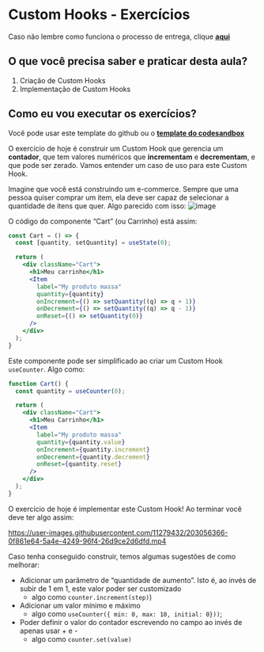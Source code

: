 # Custom Hooks - Exercícios

Caso não lembre como funciona o processo de entrega, clique [**aqui**](https://github.com/labenuexercicios/instrucoes-entrega)

## O que você precisa saber e praticar desta aula?
1. Criação de Custom Hooks
2. Implementação de Custom Hooks

## Como eu vou executar os exercícios?

Você pode usar este template do github ou o [**template do codesandbox**](https://codesandbox.io/s/custom-hooks-exercicio-389k5l)

O exercício de hoje é construir um Custom Hook que gerencia um **contador**, que tem valores numéricos que **incrementam** e **decrementam**, e que pode ser zerado. Vamos entender um caso de uso para este Custom Hook.

Imagine que você está construindo um e-commerce. Sempre que uma pessoa quiser comprar um item, ela deve ser capaz de selecionar a quantidade de itens que quer. Algo parecido com isso:
![image](https://user-images.githubusercontent.com/11279432/203055699-c31bbbdf-bd80-4c04-bacb-e79c1abc01eb.png)


O código do componente “Cart” (ou Carrinho) está assim:

```jsx
const Cart = () => {
  const [quantity, setQuantity] = useState(0);

  return (
    <div className="Cart">
      <h1>Meu carrinho</h1>
      <Item
        label="My produto massa"
        quantity={quantity}
        onIncrement={() => setQuantity((q) => q + 1)}
        onDecrement={() => setQuantity((q) => q - 1)}
        onReset={() => setQuantity(0)}
      />
    </div>
  );
}
```

Este componente pode ser simplificado ao criar um Custom Hook `useCounter`. Algo como:

```jsx
function Cart() {
  const quantity = useCounter(0);

  return (
    <div className="Cart">
      <h1>Meu Carrinho</h1>
      <Item
        label="My produto massa"
        quantity={quantity.value}
        onIncrement={quantity.increment}
        onDecrement={quantity.decrement}
        onReset={quantity.reset}
      />
    </div>
  );
}
```

O exercício de hoje é implementar este Custom Hook! Ao terminar você deve ter algo assim:


https://user-images.githubusercontent.com/11279432/203056366-0f861e64-5a4e-4249-96f4-26d9ce2d6dfd.mp4



Caso tenha conseguido construir, temos algumas sugestões de como melhorar:

- Adicionar um parâmetro de “quantidade de aumento”. Isto é, ao invés de subir de 1 em 1, este valor poder ser customizado
    - algo como `counter.increment(step)`)
- Adicionar um valor mínimo e máximo
    - algo como `useCounter({ min: 0, max: 10, initial: 0}))`;
- Poder definir o valor do contador escrevendo no campo ao invés de apenas usar + e -
    - algo como `counter.set(value)`
